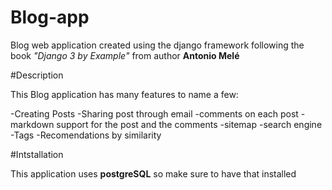 # Blog-app
Blog web application created using the django framework following the book _"Django 3 by Example"_ from author **Antonio Melé**


#Description

This Blog application has many features to name a few:

-Creating Posts
-Sharing post through email
-comments on each post
-markdown support for the post and the comments
-sitemap
-search engine
-Tags
-Recomendations by similarity


#Intstallation
 
 This application uses **postgreSQL** so make sure to have that installed
